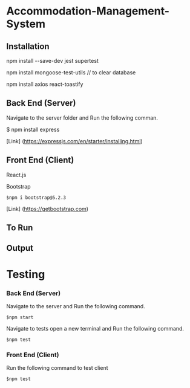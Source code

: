 # Accommodation-Management-System




## Installation

npm install --save-dev jest supertest

npm install mongoose-test-utils // to clear database 

npm install axios react-toastify

## Back End (Server)

Navigate to the server folder and Run the following comman.

<a> $ npm install express </a>

[Link]
(https://expressjs.com/en/starter/installing.html)

## Front End (Client)

React.js

Bootstrap

```
$npm i bootstrap@5.2.3
```

[Link]
(https://getbootstrap.com)






## To Run


## Output



Testing
========

### Back End (Server)

Navigate to the server and Run the following command.

```
$npm start 
```

Navigate to tests open a new terminal and Run the following command.

```
$npm test
```

### Front End (Client) 

Run the following command to test client

```
$npm test
```